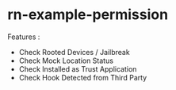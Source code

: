 # rn-example-permission

Features :

- Check Rooted Devices / Jailbreak
- Check Mock Location Status
- Check Installed as Trust Application
- Check Hook Detected from Third Party
